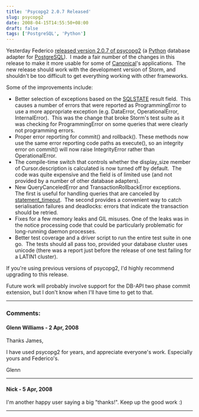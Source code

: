 ```yaml
---
title: 'Psycopg2 2.0.7 Released'
slug: psycopg2
date: 2008-04-15T14:55:50+08:00
draft: false
tags: ['PostgreSQL', 'Python']
---
```


Yesterday Federico [released version 2.0.7 of
psycopg2](http://lists.initd.org/pipermail/psycopg/2008-April/006013.html)
(a [Python](http://www.python.org/) database adapter for
[PostgreSQL](http://www.postgresql.org/)).  I made a fair number of the
changes in this release to make it more usable for some of
[Canonical](http://www.canonical.com/)\'s applications.  The new release
should work with the development version of Storm, and shouldn\'t be too
difficult to get everything working with other frameworks.

Some of the improvements include:

-   Better selection of exceptions based on the
    [SQLSTATE](http://www.postgresql.org/docs/current/static/errcodes-appendix.html)
    result field.  This causes a number of errors that were reported as
    ProgrammingError to use a more appropriate exception (e.g.
    DataError, OperationalError, InternalError).  This was the change
    that broke Storm\'s test suite as it was checking for
    ProgrammingError on some queries that were clearly not programming
    errors.
-   Proper error reporting for commit() and rollback(). These methods
    now use the same error reporting code paths as execute(), so an
    integrity error on commit() will now raise IntegrityError rather
    than OperationalError.
-   The compile-time switch that controls whether the display\_size
    member of Cursor.description is calculated is now turned off by
    default.  The code was quite expensive and the field is of limited
    use (and not provided by a number of other database adapters).
-   New QueryCanceledError and TransactionRollbackError exceptions.  The
    first is useful for handling queries that are canceled by
    [statement\_timeout](http://www.postgresql.org/docs/8.3/static/runtime-config-client.html#GUC-STATEMENT-TIMEOUT). 
    The second provides a convenient way to catch serialisation failures
    and deadlocks: errors that indicate the transaction should be
    retried.
-   Fixes for a few memory leaks and GIL misuses. One of the leaks was
    in the notice processing code that could be particularly problematic
    for long-running daemon processes.
-   Better test coverage and a driver script to run the entire test
    suite in one go.  The tests should all pass too, provided your
    database cluster uses unicode (there was a report just before the
    release of one test failing for a LATIN1 cluster).

If you\'re using previous versions of psycopg2, I\'d highly recommend
upgrading to this release.

Future work will probably involve support for the DB-API two phase
commit extension, but I don\'t know when I\'ll have time to get to that.

---
### Comments:
#### Glenn Williams - <time datetime="2008-04-15 23:59:42">2 Apr, 2008</time>

Thanks James,

I have used psycopg2 for years, and appreciate everyone\'s work.
Especially yours and Federico\'s.

Glenn

---
#### Nick - <time datetime="2008-04-18 08:40:45">5 Apr, 2008</time>

I\'m another happy user saying a big \"thanks!\". Keep up the good work
:)

---
